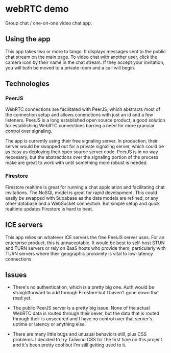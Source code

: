 # webRTC demo

Group chat / one-on-one video chat app.

## Using the app

This app takes two or more to tango. It displays messages sent to the public chat stream on the main page. To video chat with another user, click the camera icon by their name in the chat stream. If they accept your invitation, you will both be moved to a private room and a call will begin.

## Technologies

### PeerJS

WebRTC connections are facilitated with PeerJS, which abstracts most of the connection setup and allows conenctions with just an id and a few listeners. PeerJS is a long established open source product, a good solution for establishing WebRTC connections barring a need for more granular control over signaling.

The app is currently using their free signaling server. In production, their server would be swapped out for a private signaling server, which could be as easy as deploying their open source server code. PeerJS is in no way necessary, but the abstractions over the signaling portion of the process make are great to work with until something more robust is needed.

### Firestore

Firestore realtime is great for running a chat applciation and facilitating chat invitations. The NoSQL model is great for rapid development. This could easily be swapped with Supabase as the data models are refined, or any other database and a WebSocket connection. But simple setup and quick realtime updates Firestore is hard to beat.

## ICE servers

This app relies on whatever ICE servers the free PeerJS server uses. For an enterprise product, this is unnaceptable. It would be best to self-host STUN and TURN servers or rely on BaaS hosts who provide them, particularly with TURN servers where their geographic proiximity is vital to low-latency connections.

## Issues

- There's no authentication, which is a pretty big one. Auth would be straightforward to add through Firestore but I haven't gone down that road yet.

- The public PeerJS server is a pretty big issue. None of the actual WebRTC data is routed through their sever, but the data that is routed through their is unsecured and I have no control over that server's uptime or latency or anything else.

- There are many little bugs and unusual behaviors still, plus CSS problems. I decided to try Tailwind CSS for the first time on this project and it's been pretty cool but I'm still getting used to it.
